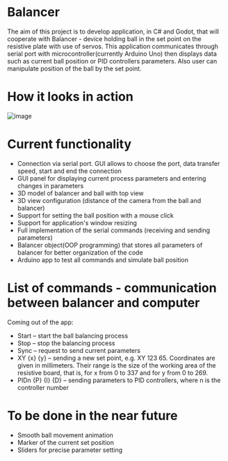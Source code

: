 # Balancer
The aim of this project is to develop application, in C# and Godot, that will cooperate with Balancer - device holding ball in the set point on the resistive plate with use of servos. This application communicates through serial port with microcontroller(currently Arduino Uno) then displays data such as current ball position or PID controllers parameters. Also user can manipulate position of the ball by the set point.

# How it looks in action
![image](https://github.com/orszoooo/Balancer/assets/117857476/1654b0bc-f00e-4513-a300-94cfa4f39d9b)

# Current functionality
- Connection via serial port. GUI allows to choose the port, data transfer speed, start and end the connection
- GUI panel for displaying current process parameters and entering changes in parameters
- 3D model of balancer and ball with top view
- 3D view configuration (distance of the camera from the ball and balancer)
- Support for setting the ball position with a mouse click
- Support for application's window resizing
- Full implementation of the serial commands (receiving and sending parameters)
- Balancer object(OOP programming) that stores all parameters of balancer for better organization of the code
- Arduino app to test all commands and simulate ball position

# List of commands - communication between balancer and computer
Coming out of the app:
- Start – start the ball balancing process
- Stop – stop the balancing process
- Sync – request to send current parameters
- XY {x} {y} – sending a new set point, e.g. XY 123 65. Coordinates are given in millimeters. Their range is the size of the working area of the resistive board, that is, for x from 0 to 337 and for y from 0 to 269.  
- PIDn {P} {I} {D} – sending parameters to PID controllers, where n is the controller number 

# To be done in the near future
- Smooth ball movement animation
- Marker of the current set position
- Sliders for precise parameter setting
